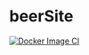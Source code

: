 # beerSite
[![Docker Image CI](https://github.com/OWoolland/beerSite/actions/workflows/docker-image.yml/badge.svg)](https://github.com/OWoolland/beerSite/actions/workflows/docker-image.yml)